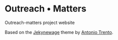 # Outreach • Matters

Outreach-matters project website


Based on the [Jekynewage](https://github.com/jekynewage/jekynewage.github.io) theme by [Antonio Trento](https://github.com/antoniotrento).